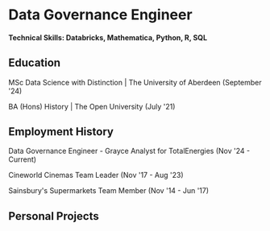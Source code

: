 # Data Governance Engineer

#### Technical Skills: Databricks, Mathematica, Python, R, SQL

## Education

MSc Data Science with Distinction | The University of Aberdeen (September '24)

BA (Hons) History | The Open University (July '21)  

## Employment History

Data Governance Engineer - Grayce Analyst for TotalEnergies (Nov '24 - Current)

Cineworld Cinemas Team Leader (Nov '17 - Aug '23)  

Sainsbury's Supermarkets Team Member (Nov '14 - Jun '17)  

## Personal Projects  

